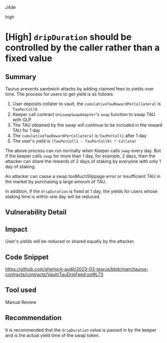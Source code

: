 J4de

high

# [High] `dripDuration` should be controlled by the caller rather than a fixed value

## Summary

Taurus prevents sandwich attacks by adding claimed fees to yields over time. The process for users to get yield is as follows:

1. User deposits collater to vault, the `cumulativeTauRewardPerCollateral` is `TauPerColl0`
2. Keeper call contract `UniswapSwapAdapter`'s `swap` function to swap TAU with GLP
3. The TAU obtained by the swap will continue to be included in the reward TAU for 1 day
4. The `cumulativeTauRewardPerCollateral` is `TauPerColl1` after 1 day
5. The user's yield is `(TauPerColl1 - TauPerColl0) * Collater `

The above process can run normally when Keeper calls `swap` every day. But if the keeper calls `swap` for more than 1 day, for example, 2 days, then the attacker can share the rewards of 2 days of staking by everyone with only 1 day of staking.

An attacker can cause a swap tooMuchSlippage error or insufficient TAU in the market by purchasing a large amount of TAU.

In addition, if the `dripDuration` is fixed at 1 day, the yields for users whose staking time is within one day will be reduced.

## Vulnerability Detail

## Impact

User's yields will be reduced or shared equally by the attacker.

## Code Snippet

https://github.com/sherlock-audit/2023-03-taurus/blob/main/taurus-contracts/contracts/Vault/TauDripFeed.sol#L73

## Tool used

Manual Review

## Recommendation

It is recommended that the `dripDuration` value is passed in by the keeper and is the actual yield time of the swap token.